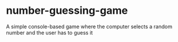 # number-guessing-game
A simple console-based game where the computer selects a random number and the user has to guess it
